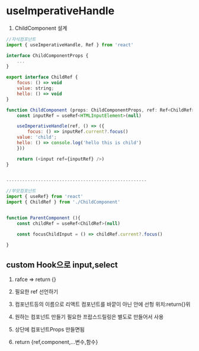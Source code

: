 # useImperativeHandle

1. ChildComponent 설계

```javascript
//자식컴포넌트
import { useImperativeHandle, Ref } from 'react'

interface ChildComponentProps {
    ...
}

export interface ChildRef {
    focus: () => void
    value: string;
    hello: () => void
}

function ChildComponent (props: ChildComponentProps, ref: Ref<ChildRef> ){
    const inputRef = useRef<HTMLInputElement>(null)

    useImperativeHandle(ref, () => ({
        focus: () => inputRef.current?.focus()
    value: 'child';
    hello: () => console.log('hello this is child')
    }))

    return (<input ref={inputRef} />)
}


-----------------------------------------------------

//부모컴포넌트
import { useRef} from 'react'
import { ChildRef } from './ChildComponent'


function ParentComponent (){
    const childRef = useRef<ChildRef>(null)

    const focusChildInput = () => childRef.current?.focus()

}
```

## custom Hook으로 input,select

1. rafce => return {}

2. 필요한 ref 선언하기

3. 컴포넌트등의 이름으로 리액트 컴포넌트를 바깥이 아닌 안에 선헝 위치:return{}위

4. 원하는 컴포넌트 만들기 필요한 프랍스드릴링은 별도로 만들어서 사용

5. 상단에 컴포넌트Props 만들면됨

6. return {ref,component,...변수,함수}
